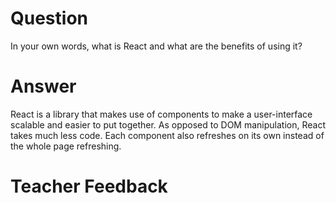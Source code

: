 # Question

In your own words, what is React and what are the benefits of using it?

# Answer

React is a library that makes use of components to make a user-interface scalable and easier to put together. As opposed to DOM manipulation, React takes much less code. Each component also refreshes on its own instead of the whole page refreshing.

# Teacher Feedback
